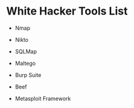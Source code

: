 # White Hacker Tools List

* Nmap
* Nikto
* SQLMap
* Maltego
* Burp Suite
* Beef



* Metasploit Framework